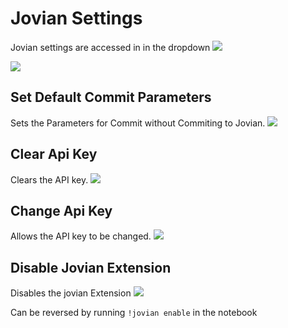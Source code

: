 # Jovian Settings
Jovian settings are accessed in in the dropdown 
<img src="https://i.imgur.com/dnu5qkY.png" class="screenshot">

<img src="https://i.imgur.com/iDFrZsd.png" class="screenshot">

## Set Default Commit Parameters
Sets the Parameters for Commit without Commiting to Jovian.
<img src="https://i.imgur.com/al3f6gU.png" class="screenshot">

## Clear Api Key
Clears the API key.
<img src="https://i.imgur.com/DPAR6rh.png" class="screenshot">

## Change Api Key
Allows the API key to be changed.
<img src="https://i.imgur.com/kfAtxFE.png" class="screenshot">

## Disable Jovian Extension
Disables the jovian Extension
<img src="https://i.imgur.com/n98LRMW.png" class="screenshot">

Can be reversed by running `!jovian enable` in the notebook